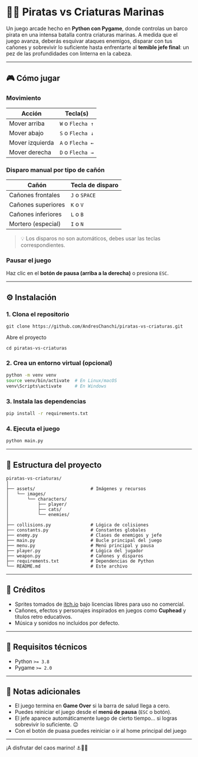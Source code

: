 # 🏴‍☠️ Piratas vs Criaturas Marinas

Un juego arcade hecho en **Python con Pygame**, donde controlas un barco pirata en una intensa batalla contra criaturas marinas. A medida que el juego avanza, deberás esquivar ataques enemigos, disparar con tus cañones y sobrevivir lo suficiente hasta enfrentarte al **temible jefe final**: un pez de las profundidades con linterna en la cabeza.

---

## 🎮 Cómo jugar

### Movimiento
| Acción         | Tecla(s)              |
|----------------|------------------------|
| Mover arriba   | `W` o `Flecha ↑`       |
| Mover abajo    | `S` o `Flecha ↓`       |
| Mover izquierda| `A` o `Flecha ←`       |
| Mover derecha  | `D` o `Flecha →`       |

### Disparo manual por tipo de cañón
| Cañón                | Tecla de disparo |
|----------------------|------------------|
| Cañones frontales    | `J` o   `SPACE`  |
| Cañones superiores   | `K` o   `V`      |
| Cañones inferiores   | `L` o   `B`      |
| Mortero (especial)   | `I` o   `N`      |

> 💡 Los disparos no son automáticos, debes usar las teclas correspondientes.

### Pausar el juego
Haz clic en el **botón de pausa (arriba a la derecha)** o presiona `ESC`.

---

## ⚙️ Instalación

### 1. Clona el repositorio
```
git clone https://github.com/AndresChanchi/piratas-vs-criaturas.git
```
Abre el proyecto
```
cd piratas-vs-criaturas
````

### 2. Crea un entorno virtual (opcional)

```bash
python -m venv venv
source venv/bin/activate  # En Linux/macOS
venv\Scripts\activate     # En Windows
```

### 3. Instala las dependencias

```bash
pip install -r requirements.txt
```

### 4. Ejecuta el juego

```bash
python main.py
```

---

## 📁 Estructura del proyecto

```
piratas-vs-criaturas/
│
├── assets/                     # Imágenes y recursos
│   └── images/
│       └── characters/
│           ├── player/
│           ├── cats/
│           └── enemies/
│
├── collisions.py               # Lógica de colisiones
├── constants.py                # Constantes globales
├── enemy.py                    # Clases de enemigos y jefe
├── main.py                     # Bucle principal del juego
├── menu.py                     # Menú principal y pausa
├── player.py                   # Lógica del jugador
├── weapon.py                   # Cañones y disparos
├── requirements.txt            # Dependencias de Python
└── README.md                   # Este archivo
```

---

## 🎨 Créditos

* Sprites tomados de [itch.io](https://itch.io/) bajo licencias libres para uso no comercial.
* Cañones, efectos y personajes inspirados en juegos como **Cuphead** y títulos retro educativos.
* Música y sonidos no incluidos por defecto.

---

## 🧪 Requisitos técnicos

* Python `>= 3.8`
* Pygame `>= 2.0`

---

## 📝 Notas adicionales

* El juego termina en **Game Over** si la barra de salud llega a cero.
* Puedes reiniciar el juego desde el **menú de pausa** (`ESC` o botón).
* El jefe aparece automáticamente luego de cierto tiempo... si logras sobrevivir lo suficiente. 😉
* Con el botón de puasa puedes reiniciar o ir al home principal del juego


---

¡A disfrutar del caos marino! ⚓🐙🦈


